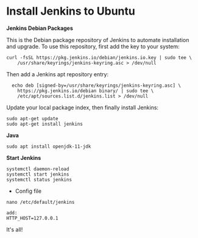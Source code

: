 # Install Jenkins to Ubuntu #

**Jenkins Debian Packages**

This is the Debian package repository of Jenkins to automate installation and upgrade. To use this repository, first add the key to your system:

```
curl -fsSL https://pkg.jenkins.io/debian/jenkins.io.key | sudo tee \
    /usr/share/keyrings/jenkins-keyring.asc > /dev/null

```
Then add a Jenkins apt repository entry:

```
  echo deb [signed-by=/usr/share/keyrings/jenkins-keyring.asc] \
    https://pkg.jenkins.io/debian binary/ | sudo tee \
    /etc/apt/sources.list.d/jenkins.list > /dev/null
```

Update your local package index, then finally install Jenkins:
```
sudo apt-get update
sudo apt-get install jenkins
```

**Java**
```
sudo apt install openjdk-11-jdk
```

**Start Jenkins**
```
systemctl daemon-reload
systemctl start jenkins
systemctl status jenkins
```

* Config file

```
nano /etc/default/jenkins

add: 
HTTP_HOST=127.0.0.1
```

It's all!






